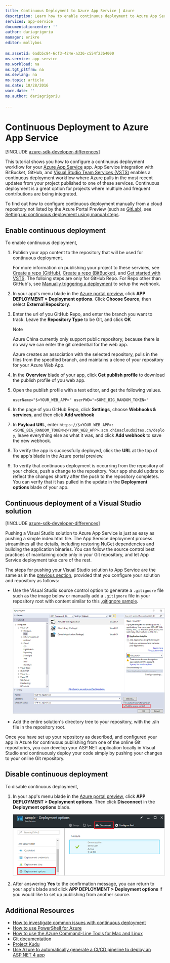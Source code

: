 ```yaml
---
title: Continuous Deployment to Azure App Service | Azure
description: Learn how to enable continuous deployment to Azure App Service.
services: app-service
documentationcenter: ''
author: dariagrigoriu
manager: erikre
editor: mollybos

ms.assetid: 6adb5c84-6cf3-424e-a336-c554f23b4000
ms.service: app-service
ms.workload: na
ms.tgt_pltfrm: na
ms.devlang: na
ms.topic: article
ms.date: 10/28/2016
wacn.date: ''
ms.author: dariagrigoriu

---
```

# Continuous Deployment to Azure App Service

[!INCLUDE [azure-sdk-developer-differences](../../includes/azure-sdk-developer-differences.md)]

This tutorial shows you how to configure a continuous deployment workflow for your [Azure App Service] app. App Service integration with BitBucket, GitHub, and [Visual Studio Team Services (VSTS)](https://www.visualstudio.com/team-services/) enables a continuous deployment workflow where Azure pulls in the most recent updates from your project published to one of these services. Continuous deployment is a great option for projects where multiple and frequent contributions are being integrated.

To find out how to configure continuous deployment manually from a cloud repository not listed by the Azure Portal Preview (such as [GitLab](https://gitlab.com/)), see
[Setting up continuous deployment using manual steps](https://github.com/projectkudu/kudu/wiki/Continuous-deployment#setting-up-continuous-deployment-using-manual-steps).

## <a name="overview"></a>Enable continuous deployment
To enable continuous deployment,

1. Publish your app content to the repository that will be used for continuous deployment.  

    For more information on publishing your project to these services, see [Create a repo (GitHub)], [Create a repo (BitBucket)], and [Get started with VSTS]. The folloing steps are only for GitHub Repo. For Repo other than GitHub's, see [Manually triggering a deployment](https://github.com/projectkudu/kudu/wiki/Manually-triggering-a-deployment) to setup the webhook.

2. In your app's menu blade in the [Azure portal preview], click **APP DEPLOYMENT > Deployment options**. Click **Choose Source**, then select **External Repository**.
2. Enter the url of you GitHub Repo, and enter the branch you want to track. Leave the **Repository Type** to be Git, and click **OK**

    > [!NOTE]
    > Azure China currently only support public repository, because there is no way we can enter the git credential for the web app.

    Azure creates an association with the selected repository, pulls in the files from the specified branch, and maintains a clone of your repository for your Azure Web App.
3. In the **Overview** blade of your app, click **Get publish profile** to download the publish profile of you web app.
4. Open the publish profile with a text editor, and get the following values.

    ```
    userName="$<YOUR_WEB_APP>" userPWD="<SOME_BIG_RANDOM_TOKEN>"
    ```
5. In the page of you GitHub Repo, click **Settings**, choose **Webhooks & services**, and then click **Add webhook**
6. In **Payload URL**, enter `https://$<YOUR_WEB_APP>:<SOME_BIG_RANDOM_TOKEN>@<YOUR_WEB_APP>.scm.chinacloudsites.cn/deploy`, leave everything else as what it was, and click **Add webhook** to save the new webhook.
5. To verify the app is successfully deployed, click the **URL** at the top of the app's blade in the Azure portal preview.
6. To verify that continuous deployment is occurring from the repository of your choice, push a change to the repository. Your app should update to reflect the changes shortly after the push to the repository completes. You can verify that it has pulled in the update in the **Deployment options** blade of your app.

## <a name="VSsolution"></a>Continuous deployment of a Visual Studio solution

[!INCLUDE [azure-sdk-developer-differences](../../includes/azure-visual-studio-login-guide.md)]

Pushing a Visual Studio solution to Azure App Service is just as easy as pushing a simple index.html file. The App Service deployment process streamlines all the details, including restoring NuGet dependencies and building the application binaries. You can follow the source control best practices of maintaining code only in your Git repository, and let App Service deployment take care of the rest.

The steps for pushing your Visual Studio solution to App Service are the same as in the [previous section](#overview), provided that you configure your solution and repository as follows:

* Use the Visual Studio source control option to generate a `.gitignore` file such as the image below or manually add a `.gitignore` file in your repository root with content similar to this [.gitignore sample](https://github.com/github/gitignore/blob/master/VisualStudio.gitignore).

    ![](./media/app-service-continuous-deployment/VS_source_control.png)
* Add the entire solution's directory tree to your repository, with the .sln file in the repository root.

Once you have set up your repository as described, and configured your app in Azure for continuous publishing from one of the online Git repositories, you can develop your ASP.NET application locally in Visual Studio and continuously deploy your code simply by pushing your changes to your online Git repository.

## <a name="disableCD"></a>Disable continuous deployment
To disable continuous deployment,

1. In your app's menu blade in the [Azure portal preview], click **APP DEPLOYMENT > Deployment options**. Then click **Disconnect** in the **Deployment options** blade.

    ![](./media/app-service-continuous-deployment/cd_disconnect.png)
2. After answering **Yes** to the confirmation message, you can return to your app's blade and click **APP DEPLOYMENT > Deployment options** if you would like to set up publishing from another source.

## Additional Resources
* [How to investigate common issues with continuous deployment](https://github.com/projectkudu/kudu/wiki/Investigating-continuous-deployment)
* [How to use PowerShell for Azure]
* [How to use the Azure Command-Line Tools for Mac and Linux]
* [Git documentation]
* [Project Kudu](https://github.com/projectkudu/kudu/wiki)
* [Use Azure to automatically generate a CI/CD pipeline to deploy an ASP.NET 4 app](https://www.visualstudio.com/docs/build/get-started/aspnet-4-ci-cd-azure-automatic)

[Azure App Service]: /azure/app-service-changes-existing-services/
[Azure portal preview]: https://portal.azure.cn
[VSTS Portal]: https://www.visualstudio.com/products/visual-studio-team-services-vs.aspx
[Installing Git]: http://git-scm.com/book/zh/v2/%E8%B5%B7%E6%AD%A5-%E5%AE%89%E8%A3%85-Git
[How to use PowerShell for Azure]: https://docs.microsoft.com/powershell/azureps-cmdlets-docs
[How to use the Azure Command-Line Tools for Mac and Linux]:../cli-install-nodejs.md
[Git Documentation]: http://git-scm.com/documentation

[Create a repo (GitHub)]: https://help.github.com/articles/create-a-repo
[Create a repo (BitBucket)]: https://confluence.atlassian.com/display/BITBUCKET/Create+an+Account+and+a+Git+Repo
[Get started with VSTS]: https://www.visualstudio.com/docs/vsts-tfs-overview
[Continuous delivery to Azure using Visual Studio Team Services]: ../articles/cloud-services/cloud-services-continuous-delivery-use-vso.md